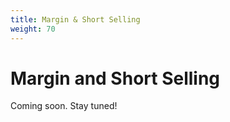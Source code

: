 ```yaml
---
title: Margin & Short Selling
weight: 70
---
```


# Margin and Short Selling

Coming soon. Stay tuned!